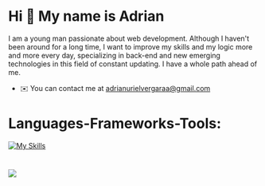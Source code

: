 
Hi 👋 My name is Adrian
=======================

I am a young man passionate about web development. Although I haven't been around for a long time, I want to improve my skills and my logic more and more every day, specializing in back-end and new emerging technologies in this field of constant updating. I have a whole path ahead of me.

* ✉️  You can contact me at [adrianurielvergaraa@gmail.com](mailto:adrianurielvergaraa@gmail.com)

# Languages-Frameworks-Tools:
[![My Skills](https://skillicons.dev/icons?i=html,css,javascript,typescript,astro,git,github,tailwind,react,next,vite,figma,nodejs,npm,bun,notion&theme=dark&perline=7)](https://skillicons.dev)


#

![](https://quotes-github-readme.vercel.app/api?type=horizontal&theme=dark)




